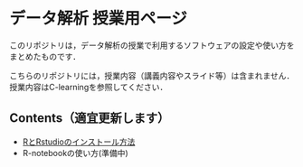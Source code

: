 # データ解析 授業用ページ

このリポジトリは，データ解析の授業で利用するソフトウェアの設定や使い方をまとめたものです．

こちらのリポジトリには，授業内容（講義内容やスライド等）は含まれません．
授業内容はC-learningを参照してください．


## Contents（適宜更新します）

- [RとRstudioのインストール方法](./install/)
- R-notebookの使い方(準備中)
